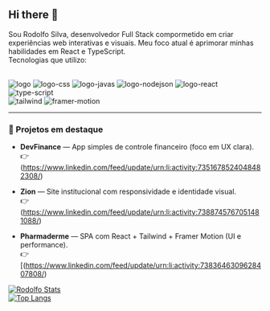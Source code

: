 ## Hi there 👋

Sou Rodolfo Silva, desenvolvedor Full Stack compormetido em criar experiências web interativas e visuais. Meu foco atual é aprimorar minhas habilidades em React e TypeScript.
<br>
Tecnologias que utilizo:

<br>
<img src="https://img.shields.io/badge/HTML5-E34F26?style=for-the-badge&logo=html5&logoColor=white" alt="logo">

<img src="https://img.shields.io/badge/CSS3-1572B6?style=for-the-badge&logo=css3&logoColor=white" alt="logo-css">

<img src="https://img.shields.io/badge/JavaScript-F7DF1E?style=for-the-badge&logo=javascript&logoColor=black" alt="logo-javas">

<img src="https://img.shields.io/badge/Node.js-43853D?style=for-the-badge&logo=node.js&logoColor=white" alt="logo-nodejson">

<img src="https://img.shields.io/badge/React-20232A?style=for-the-badge&logo=react&logoColor=61DAFB" alt="logo-react">
<br>
<img src="https://img.shields.io/badge/TypeScript-007ACC?style=for-the-badge&logo=typescript&logoColor=white" alt="type-script">
<br> 

<img src="https://img.shields.io/badge/Tailwind-38B2AC?style=for-the-badge&logo=tailwindcss&logoColor=white" alt="tailwind">
<img src="https://img.shields.io/badge/Framer%20Motion-111?style=for-the-badge&logo=framer&logoColor=white" alt="framer-motion">

---

### 🧩 Projetos em destaque

- **DevFinance** — App simples de controle financeiro (foco em UX clara).  
  👉 (https://www.linkedin.com/feed/update/urn:li:activity:7351678524048482308/)

- **Zion** — Site institucional com responsividade e identidade visual.  
  👉 (https://www.linkedin.com/feed/update/urn:li:activity:7388745767051481088/)

- **Pharmaderme** — SPA com React + Tailwind + Framer Motion (UI e performance).  
  👉 [(https://www.linkedin.com/feed/update/urn:li:activity:7383646309628407808/)


[![Rodolfo Stats](https://github-readme-stats.vercel.app/api?username=rodolfossilvadev)](https://github.com/anuraghazra/github-readme-stats)
<br>
[![Top Langs](https://github-readme-stats.vercel.app/api/top-langs/?username=rodolfossilvadev&layout=donut-vertical)](https://github.com/anuraghazra/github-readme-stats)

